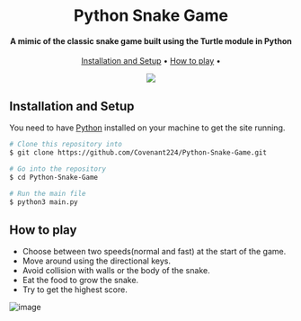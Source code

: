 
<h1 align="center">
  Python Snake Game
</h1>

<h4 align="center">A mimic of the classic snake game built using the Turtle module in Python</h4>

<p align="center">
  <a href="#installation-and-setup">Installation and Setup</a> •
  <a href="#how-to-play">How to play</a> •
</p>

 <p align = "center"> <img src="https://user-images.githubusercontent.com/62785682/188927421-5c2b34a0-8382-445e-a571-a819077e94a2.gif">
</p>

## Installation and Setup
You need to have [Python](https://www.python.org/downloads/) installed on your machine to get the site running.

```bash
# Clone this repository into 
$ git clone https://github.com/Covenant224/Python-Snake-Game.git

# Go into the repository
$ cd Python-Snake-Game

# Run the main file
$ python3 main.py
```

## How to play

* Choose between two speeds(normal and fast) at the start of the game.
* Move around using the directional keys.
* Avoid collision with walls or the body of the snake.
* Eat the food to grow the snake.
* Try to get the highest score.



![image](https://user-images.githubusercontent.com/62785682/188923951-ce53f9bc-c602-4836-a301-d865869e4421.png)



